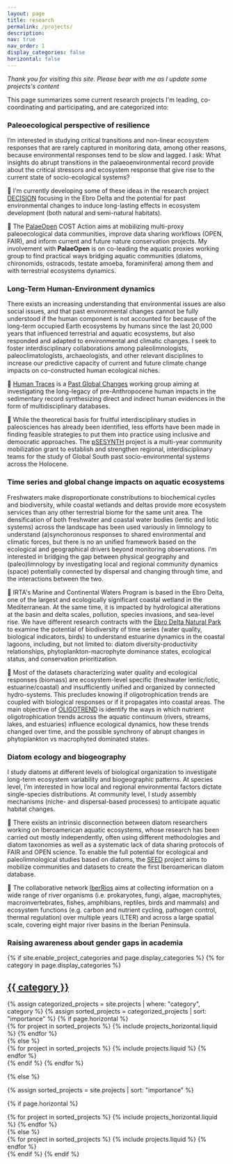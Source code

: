 ```yaml
---
layout: page
title: research
permalink: /projects/
description: 
nav: true
nav_order: 1
display_categories: false
horizontal: false
---
```


*Thank you for visiting this site. Please bear with me as I update some projects's content*

This page summarizes some current research projects I'm leading, co-coordinating and participating, and are categorized into:

### **Paleoecological perspective of resilience**
I’m interested in studying critical transitions and non-linear ecosystem responses that are rarely captured in monitoring data, among other reasons, because environmental responses tend to be slow and lagged. I ask: What insights do abrupt transitions in the palaeoenvironmental record provide about the critical stressors and ecosystem response that give rise to the current state of socio-ecological systems? 

📗 I'm currently developing some of these ideas in the research project [DECISION](1_project) focusing in the Ebro Delta and the potential for past environmental changes to induce long-lasting effects in ecosystem development (both natural and semi-natural habitats).

📗 The [PalaeOpen](4_project) COST Action aims at mobilizing multi-proxy paleoecological data communities, improve data sharing workflows (OPEN, FAIR), and inform current and future nature conservation projects. My involvement with **PalaeOpen** is on co-leading the aquatic proxies working group to find practical ways bridging aquatic communities (diatoms, chironomids, ostracods, testate amoeba, foraminifera) among them and with terrestrial ecosystems dynamics.


### **Long-Term Human-Environment dynamics**
There exists an increasing understanding that environmental issues are also social issues, and that past environmental changes cannot be fully understood if the human component is not accounted for because of the long-term occupied Earth ecosystems by humans since the last 20,000 years that influenced terrestrial and aquatic ecosystems, but also responded and adapted to environmental and climatic changes. I seek to foster interdisciplinary collaborations among paleolimnologists, paleoclimatologists, archaeologists, and other relevant disciplines to increase our predictive capacity of current and future climate change impacts on co-constructed human ecological niches.


📘 [Human Traces](8_project) is a [Past Global Changes](https://pastglobalchanges.org/science/wg/human-traces/intro) working group aiming at investigating the long-legacy of pre-Anthropocene human impacts in the sedimentary record synthesizing direct and indirect human evidences in the form of multidisciplinary databases.


📘 While the theoretical basis for fruitful interdisciplinary studies in paleosciences has already been identified, less efforts have been made in finding feasible strategies to put them into practice using inclusive and democratic approaches. The [pSESYNTH](5_project) project is a multi-year community mobilization grant to establish and strengthen regional, interdisciplinary teams for the study of Global South past socio-environmental systems across the Holocene.


### **Time series and global change impacts on aquatic ecosystems**
Freshwaters make disproportionate constributions to biochemical cycles and biodiversity, while coastal wetlands and deltas provide more ecosystem services than any other terrestrial biome for the same unit area. The densification of both freshwater and coastal water bodies (lentic and lotic systems) across the landscape has been used variously in limnology to understand (a)synchoronous responses to shared environmental and climatic forces, but there is no an unified framework based on the ecological and geographical drivers beyond monitoring observations. I’m interested in bridging the gap between physical geography and (paleo)limnology by investigating local and regional community dynamics (space) potentially connected by dispersal and changing through time, and the interactions between the two. 


📙 IRTA's Marine and Continental Waters Program is based in the Ebro Delta, one of the largest and ecologically significant coastal wetland in the Mediterranean. At the same time, it is impacted by hydrological alterations at the basin and delta scales, pollution, species invasions, and sea-level rise. We have different research contracts with the [Ebro Delta Natural Park](6_project) to examine the potential of biodiversity of time series (water quality, biological indicators, birds) to understand estuarine dynamics in the coastal lagoons, including, but not limited to: diatom diversity-productivity relationships, phytoplankton-macrophyte dominance states, ecological status, and conservation prioritization. 


📙 Most of the datasets characterizing water quality and ecological responses (biomass) are ecosystem-level specific (freshwater lentic/lotic, estuarine/coastal) and insufficiently unified and organized by connected hydro-systems. This precludes knowing if oligotrophication trends are coupled with biological responses or if it propagates into coastal areas. The main objective of [OLIGOTREND](3_project) is identify the ways in which nutrient oligotrophication trends across the aquatic continuum (rivers, streams, lakes, and estuaries) influence ecological dynamics, how these trends changed over time, and the possible synchrony of abrupt changes in phytoplankton vs macrophyted dominated states.


### **Diatom ecology and biogeography**
I study diatoms at different levels of biological organization to investigate long-term ecosystem variability and biogeographic patterns. At species level, I’m interested in how local and regional environmental factors dictate single-species distributions. At community level, I study assembly mechanisms (niche- and dispersal-based processes) to anticipate aquatic habitat changes.

📕 There exists an intrinsic disconnection between diatom researchers working on Iberoamerican aquatic ecosystems, whose research has been carried out mostly independently, often using different methodologies and diatom taxonomies as well as a systematic lack of data sharing protocols of FAIR and OPEN science. To enable the full potential for ecological and paleolimnological studies based on diatoms, the [SEED](2_project) project aims to mobilize communities and datasets to create the first Iberoamerican diatom database. 

📕 The collaborative network [IberRios](7_project) aims at collecting information on a wide range of river organisms (i.e. prokaryotes, fungi, algae, macrophytes, macroinvertebrates, fishes, amphibians, reptiles, birds and mammals) and ecosystem functions (e.g. carbon and nutrient cycling, pathogen control, thermal regulation) over multiple years (LTER) and across a large spatial scale, covering eight major river basins in the Iberian Peninsula.

### **Raising awareness about gender gaps in academia**


<!-- pages/projects.md -->
<div class="projects">
{% if site.enable_project_categories and page.display_categories %}
  <!-- Display categorized projects -->
  {% for category in page.display_categories %}
  <a id="{{ category }}" href=".#{{ category }}">
    <h2 class="category">{{ category }}</h2>
  </a>
  {% assign categorized_projects = site.projects | where: "category", category %}
  {% assign sorted_projects = categorized_projects | sort: "importance" %}
  <!-- Generate cards for each project -->
  {% if page.horizontal %}
  <div class="container">
    <div class="row row-cols-1 row-cols-md-2">
    {% for project in sorted_projects %}
      {% include projects_horizontal.liquid %}
    {% endfor %}
    </div>
  </div>
  {% else %}
  <div class="row row-cols-1 row-cols-md-3">
    {% for project in sorted_projects %}
      {% include projects.liquid %}
    {% endfor %}
  </div>
  {% endif %}
  {% endfor %}

{% else %}

<!-- Display projects without categories -->

{% assign sorted_projects = site.projects | sort: "importance" %}

  <!-- Generate cards for each project -->

{% if page.horizontal %}

  <div class="container">
    <div class="row row-cols-1 row-cols-md-2">
    {% for project in sorted_projects %}
      {% include projects_horizontal.liquid %}
    {% endfor %}
    </div>
  </div>
  {% else %}
  <div class="row row-cols-1 row-cols-md-3">
    {% for project in sorted_projects %}
      {% include projects.liquid %}
    {% endfor %}
  </div>
  {% endif %}
{% endif %}
</div>
